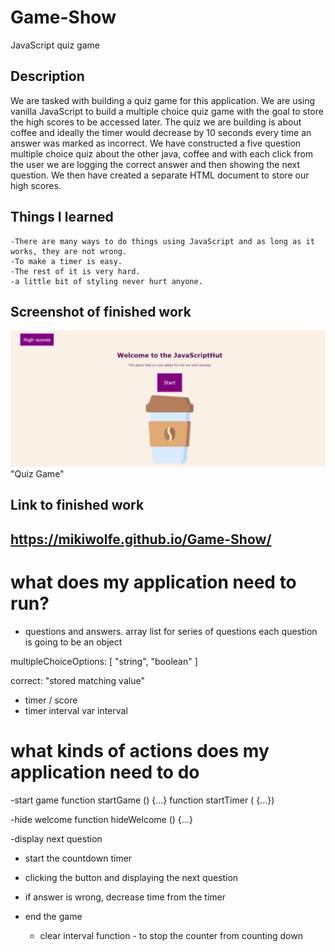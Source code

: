 # Game-Show
JavaScript quiz game 

## Description 
We are tasked with building a quiz game for this application.  We are using vanilla JavaScript to build a multiple choice quiz game with the goal to store the high scores to be accessed later. The quiz we are building is about coffee and ideally the timer would decrease by 10 seconds every time an answer was marked as incorrect.  We have constructed a five question multiple choice quiz about the other java, coffee and with each click from the user we are logging the correct answer and then showing the next question.  We then have created a separate HTML document to store our high scores.    


## Things I learned 
    -There are many ways to do things using JavaScript and as long as it works, they are not wrong.
    -To make a timer is easy.
    -The rest of it is very hard. 
    -a little bit of styling never hurt anyone. 

## Screenshot of finished work
![ScreenShot](assets\images\ScreenShot.jpeg)"Quiz Game"

## Link to finished work
https://mikiwolfe.github.io/Game-Show/
-------------------------------------------------------------------------------

# what does my application need to run?
- questions and answers. 
array list for series of questions
each question is going to be an object

multipleChoiceOptions: [
    "string", "boolean"
]

correct: "stored matching value"

- timer / score 
- timer interval var interval

# what kinds of actions does my application need to do 

-start game
function startGame () {...}
function startTimer (  {...})

-hide welcome function hideWelcome () {...}

-display next question 

- start the countdown timer

- clicking the button and displaying the next question

- if answer is wrong, decrease time from the timer 

- end the game 
    - clear interval function - to stop the counter from counting down 
